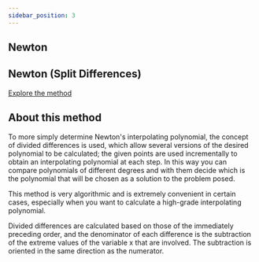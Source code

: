```yaml
---
sidebar_position: 3
---
```


## Newton

## Newton (Split Differences) 

[Explore the method](../../methods/interpolation/newton)

## About this method

To more simply determine Newton's interpolating polynomial, the concept of divided differences is used, which allow several versions of the desired polynomial to be calculated; the given points are used incrementally to obtain an interpolating polynomial at each step. In this way you can compare polynomials of different degrees and with them decide which is the polynomial that will be chosen as a solution to the problem posed.  

This method is very algorithmic and is extremely convenient in certain cases, especially when you want to calculate a high-grade interpolating polynomial.  

Divided differences are calculated based on those of the immediately preceding order, and the denominator of each difference is the subtraction of the extreme values of the variable x that are involved. The subtraction is oriented in the same direction as the numerator.
